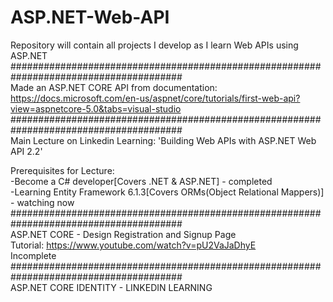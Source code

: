 # ASP.NET-Web-API<br/>
Repository will contain all projects I develop as I learn Web APIs using ASP.NET<br/>
#######################################################################################<br/>
Made an ASP.NET CORE API from documentation: https://docs.microsoft.com/en-us/aspnet/core/tutorials/first-web-api?view=aspnetcore-5.0&tabs=visual-studio<br/>
#######################################################################################<br/>
Main Lecture on Linkedin Learning: 'Building Web APIs with ASP.NET Web API 2.2'<br/>

Prerequisites for Lecture:<br/>
-Become a C# developer[Covers .NET & ASP.NET] - completed<br/>
-Learning Entity Framework 6.1.3[Covers ORMs(Object Relational Mappers)] - watching now<br/>
#######################################################################################<br/>
ASP.NET CORE - Design Registration and Signup Page<br/>
Tutorial: https://www.youtube.com/watch?v=pU2VaJaDhyE <br/>
Incomplete<br/>
#######################################################################################<br/>
ASP.NET CORE IDENTITY - LINKEDIN LEARNING<br/>


<br/>
